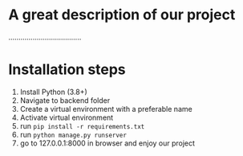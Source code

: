 # A great description of our project
....................................

# Installation steps
1. Install Python (3.8+)
2. Navigate to backend folder
3. Create a virtual environment with a preferable name
4. Activate virtual environment
5. run `pip install -r requirements.txt`
6. run `python manage.py runserver`
7. go to 127.0.0.1:8000 in browser and enjoy our project
